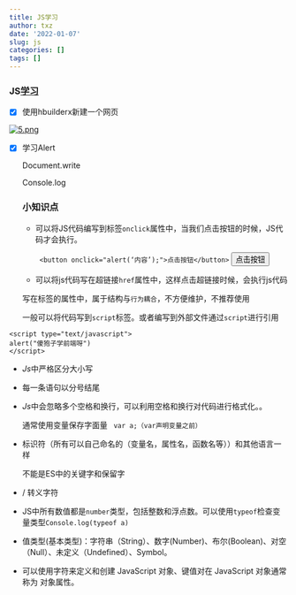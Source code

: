```yaml
---
title: JS学习
author: txz
date: '2022-01-07'
slug: js
categories: []
tags: []
---
```



### JS<u>学习</u>

- [x] 使用hbuilderx新建一个网页

[![5.png](https://i.postimg.cc/xT8LpPts/5.png)](https://postimg.cc/Tp8ypn8m)

- [x] 学习Alert

  Document.write

  Console.log

  ### 小知识点

  - 可以将JS代码编写到标签``onclick``属性中，当我们点击按钮的时候，JS代码才会执行。

    `` <button onclick="alert(‘内容’);">点击按钮</button>``  <button onclick="alert(‘内容’);">点击按钮</button>

  -  可以将js代码写在超链接``href``属性中，这样点击超链接时候，会执行js代码

    写在标签的属性中，属于结构与``行为耦合``，不方便维护，不推荐使用

    一般可以将代码写到``script``标签。或者编写到外部文件通过``script``进行引用

```
<script type="text/javascript">
alert("傻狍子学前端呀")
</script>
```

- *Js*中严格区分大小写

- 每一条语句以分号结尾

- *Js*中会忽略多个空格和换行，可以利用空格和换行对代码进行格式化。。

  通常使用变量保存字面量 `` var a;（var声明变量之前）``

- 标识符（所有可以自己命名的（变量名，属性名，函数名等））和其他语言一样

  不能是ES中的关键字和保留字

- / 转义字符

- JS中所有数值都是`number`类型，包括整数和浮点数。可以使用`typeof`检查变量类型`Console.log(typeof a) `

- 值类型(基本类型)：字符串（String）、数字(Number)、布尔(Boolean)、对空（Null）、未定义（Undefined）、Symbol。

- 可以使用字符来定义和创建 JavaScript 对象、键值对在 JavaScript 对象通常称为 对象属性。

